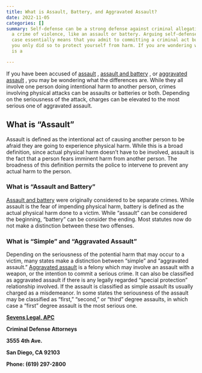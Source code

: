 ```yaml
---
title: What is Assault, Battery, and Aggravated Assault?
date: 2022-11-05
categories: []
summary: Self-defense can be a strong defense against criminal allegations involving
  a crime of violence, like an assault or battery. Arguing self-defense in a criminal
  case essentially means that you admit to committing a criminal act but clarify that
  you only did so to protect yourself from harm. If you are wondering whether self-defense
  is a

---
```

If you have been accused of [assault](https://www.sevenslegal.com/) , [assault and battery](https://www.sevenslegal.com/) , or [aggravated assault](https://www.sevenslegal.com/ "Sevens Legal, APC") , you may be wondering what the differences are. While they all involve one person doing intentional harm to another person, crimes involving physical attacks can be assaults or batteries or both. Depending on the seriousness of the attack, charges can be elevated to the most serious one of aggravated assault.

## What is “Assault”
Assault is defined as the intentional act of causing another person to be afraid they are going to experience physical harm. While this is a broad definition, since actual physical harm doesn’t have to be involved, assault is the fact that a person fears imminent harm from another person. The broadness of this definition permits the police to intervene to prevent any actual harm to the person.

### What is “Assault and Battery”
[Assault and battery](https://www.sevenslegal.com/ "Sevens Legal, APC") were originally considered to be separate crimes. While assault is the fear of impending physical harm, battery is defined as the actual physical harm done to a victim. While &#8220;assault&#8221; can be considered the beginning, &#8220;battery&#8221; can be consider the ending. Most statutes now do not make a distinction between these two offenses.

### What is “Simple” and “Aggravated Assault”
Depending on the seriousness of the potential harm that may occur to a victim, many states make a distinction between “simple” and “aggravated assault.” [Aggravated assault](https://www.sevenslegal.com/ "Sevens Legal, APC") is a felony which may involve an assault with a weapon, or the intention to commit a serious crime. It can also be classified as aggravated assault if there is any legally regarded “special protection” relationship involved. If the assault is classified as simple assault its usually charged as a misdemeanor. In some states the seriousness of the assault may be classified as “first,” “second,” or “third” degree assaults, in which case a “first” degree assault is the most serious one.

**[Sevens Legal, APC](https://www.sevenslegal.com/ "Sevens Legal, APC")**

**Criminal Defense Attorneys**

**3555 4th Ave.**

**San Diego, CA 92103**

**Phone: (619) 297-2800**